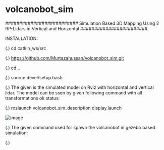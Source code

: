 # volcanobot_sim
##########################   Simulation Based 3D Mapping Using 2 RP-Lidars in Vertical and Horizontal ########################

INSTALLATION:
 
(.) cd catkin_ws/src
 
(.) https://github.com/Murtazahussan/volcanobot_sim.git
 
(.) cd ..
 
(.) source devel/setup.bash

(.) The given is the simulated model on Rviz with horizontal and vertical lidar. The model can be ssen by given following command with all transformations ok status:
 
(.) roslaunch volcanobot_sim_description display.launch

 ![image](https://user-images.githubusercontent.com/122727165/212728837-e436ec51-b430-4dd4-9dab-74784f09909e.png)

(.) The given command used for spawn the volcanobot in gezebo based simulation:

(.)
